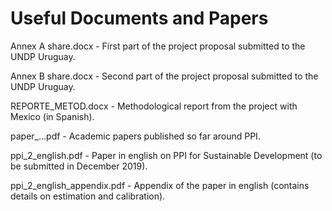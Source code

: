 # Useful Documents and Papers

Annex A share.docx - First part of the project proposal submitted to the UNDP Uruguay.


Annex B share.docx - Second part of the project proposal submitted to the UNDP Uruguay.

REPORTE_METOD.docx -  Methodological report from the project with Mexico (in Spanish).

paper_...pdf - Academic papers published so far around PPI.

ppi_2_english.pdf - Paper in english on PPI for Sustainable Development (to be submitted in December 2019).

ppi_2_english_appendix.pdf - Appendix of the paper in english (contains details on estimation and calibration).
